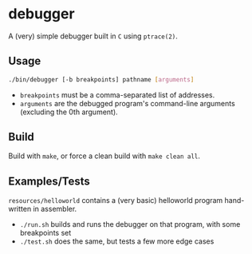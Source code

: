 debugger
========

A (very) simple debugger built in `C` using `ptrace(2)`.

Usage
-----

```sh
./bin/debugger [-b breakpoints] pathname [arguments]
```
* `breakpoints` must be a comma-separated list of addresses.  
* `arguments` are the debugged program's command-line arguments (excluding the 0th argument).

Build
-----

Build with `make`, or force a clean build with `make clean all`.

Examples/Tests
--------------

`resources/helloworld` contains a (very basic) helloworld program hand-written in assembler.  
* `./run.sh` builds and runs the debugger on that program, with some breakpoints set
* `./test.sh` does the same, but tests a few more edge cases


